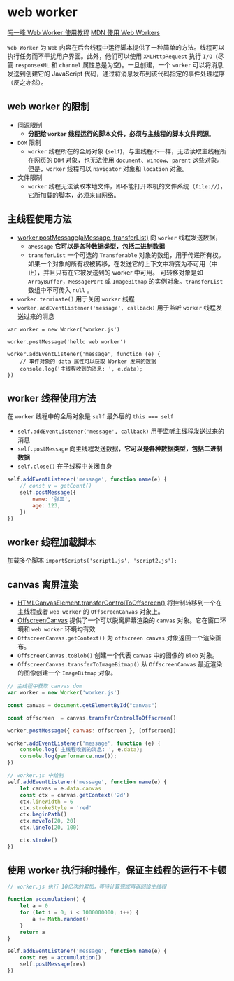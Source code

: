 # web worker

[阮一峰 Web Worker 使用教程](https://www.ruanyifeng.com/blog/2018/07/web-worker.html)
[MDN 使用 Web Workers](https://developer.mozilla.org/zh-CN/docs/Web/API/Web_Workers_API/Using_web_workers#web_workers_api)

`Web Worker` 为 `Web` 内容在后台线程中运行脚本提供了一种简单的方法。线程可以执行任务而不干扰用户界面。此外，他们可以使用 `XMLHttpRequest` 执行 `I/O `(尽管 `responseXML` 和 `channel` 属性总是为空)。一旦创建，一个 `worker` 可以将消息发送到创建它的 JavaScript 代码，通过将消息发布到该代码指定的事件处理程序（反之亦然）。

## web worker 的限制

- 同源限制
    - **分配给 `worker` 线程运行的脚本文件，必须与主线程的脚本文件同源**。
- `DOM` 限制
    - `worker` 线程所在的全局对象 (`self`)，与主线程不一样，无法读取主线程所在网页的 `DOM` 对象，也无法使用 `document`、`window`、`parent` 这些对象。但是，`worker` 线程可以 `navigator` 对象和 `location` 对象。
- 文件限制
    - `worker` 线程无法读取本地文件，即不能打开本机的文件系统（`file://`），它所加载的脚本，必须来自网络。

## 主线程使用方法

- [worker.postMessage(aMessage, transferList)](https://developer.mozilla.org/zh-CN/docs/Web/API/Worker/postMessage) 向 `worker` 线程发送数据，
    - `aMessage` **它可以是各种数据类型，包括二进制数据**
    - `transferList` 一个可选的 `Transferable` 对象的数组，用于传递所有权。如果一个对象的所有权被转移，在发送它的上下文中将变为不可用（中止），并且只有在它被发送到的 worker 中可用。 可转移对象是如 `ArrayBuffer`，`MessagePort` 或 `ImageBitmap` 的实例对象。`transferList` 数组中不可传入 `null` 。
- `worker.terminate()` 用于关闭 `worker` 线程
- `worker.addEventListener('message', callback)` 用于监听 `worker` 线程发送过来的消息

```  
var worker = new Worker('worker.js')

worker.postMessage('hello web worker')

worker.addEventListener('message', function (e) {
    // 事件对象的 data 属性可以获取 Worker 发来的数据
    console.log('主线程收到的消息: ', e.data);
})
```

## worker 线程使用方法

在 `worker` 线程中的全局对象是 `self` 最外层的 `this === self`

- `self.addEventListener('message', callback)` 用于监听主线程发送过来的消息
- `self.postMessage` 向主线程发送数据，**它可以是各种数据类型，包括二进制数据**
- `self.close()` 在子线程中关闭自身

``` js
self.addEventListener('message', function name(e) {
    // const v = getCount()
    self.postMessage({
        name: '张三',
        age: 123,
    })
})
```

## worker 线程加载脚本

加载多个脚本 `importScripts('script1.js', 'script2.js');`


## canvas 离屏渲染

- [HTMLCanvasElement.transferControlToOffscreen()](https://developer.mozilla.org/zh-CN/docs/Web/API/HTMLCanvasElement/transferControlToOffscreen) 将控制转移到一个在主线程或者 `web worker` 的 `OffscreenCanvas` 对象上。
- [OffscreenCanvas](https://developer.mozilla.org/zh-CN/docs/Web/API/OffscreenCanvas) 提供了一个可以脱离屏幕渲染的 `canvas` 对象。它在窗口环境和 `web worker` 环境均有效
- `OffscreenCanvas.getContext()` 为 `offscreen canvas` 对象返回一个渲染画布。
- `OffscreenCanvas.toBlob()` 创建一个代表 `canvas` 中的图像的 `Blob` 对象。
- `OffscreenCanvas.transferToImageBitmap()` 从 `OffscreenCanvas` 最近渲染的图像创建一个 `ImageBitmap` 对象。

``` js
// 主线程中获取 canvas dom
var worker = new Worker('worker.js')

const canvas = document.getElementById("canvas")

const offscreen  = canvas.transferControlToOffscreen()

worker.postMessage({ canvas: offscreen }, [offscreen])

worker.addEventListener('message', function (e) {
    console.log('主线程收到的消息: ', e.data);
    console.log(performance.now());
})
```


``` js
// worker.js 中绘制
self.addEventListener('message', function name(e) {
    let canvas = e.data.canvas
    const ctx = canvas.getContext('2d')
    ctx.lineWidth = 6
    ctx.strokeStyle = 'red'
    ctx.beginPath()
    ctx.moveTo(20, 20)
    ctx.lineTo(20, 100)

    ctx.stroke()
})
```

## 使用 worker 执行耗时操作，保证主线程的运行不卡顿

``` js
// worker.js 执行 10亿次的累加，等待计算完成再返回给主线程

function accumulation() {
    let a = 0
    for (let i = 0; i < 1000000000; i++) {
        a += Math.random()
    }
    return a
}

self.addEventListener('message', function name(e) {
    const res = accumulation()
    self.postMessage(res)
})
```
